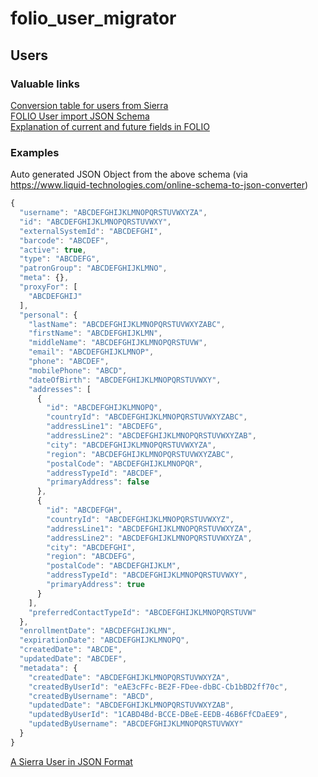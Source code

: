 # folio_user_migrator
## Users
### Valuable links
[Conversion table for users from Sierra](https://github.com/FOLIO-FSE/SierraToFolioConverter/blob/master/conversion_tables/conversionTable_users.tsv)   
[FOLIO User import JSON Schema](https://github.com/folio-org/mod-user-import/blob/master/ramls/schemas/userdataimport.json)   
[Explanation of current and future fields in FOLIO](https://docs.google.com/spreadsheets/d/121RpsJNaewhQEKb7k58eNVIhZ7N9oSWowNRJGYjPJ2M/edit?usp=sharing)   
### Examples 
Auto generated JSON Object from the above schema (via https://www.liquid-technologies.com/online-schema-to-json-converter)
```javascript
{
  "username": "ABCDEFGHIJKLMNOPQRSTUVWXYZA",
  "id": "ABCDEFGHIJKLMNOPQRSTUVWXY",
  "externalSystemId": "ABCDEFGHI",
  "barcode": "ABCDEF",
  "active": true,
  "type": "ABCDEFG",
  "patronGroup": "ABCDEFGHIJKLMNO",
  "meta": {},
  "proxyFor": [
    "ABCDEFGHIJ"
  ],
  "personal": {
    "lastName": "ABCDEFGHIJKLMNOPQRSTUVWXYZABC",
    "firstName": "ABCDEFGHIJKLMN",
    "middleName": "ABCDEFGHIJKLMNOPQRSTUVW",
    "email": "ABCDEFGHIJKLMNOP",
    "phone": "ABCDEF",
    "mobilePhone": "ABCD",
    "dateOfBirth": "ABCDEFGHIJKLMNOPQRSTUVWXY",
    "addresses": [
      {
        "id": "ABCDEFGHIJKLMNOPQ",
        "countryId": "ABCDEFGHIJKLMNOPQRSTUVWXYZABC",
        "addressLine1": "ABCDEFG",
        "addressLine2": "ABCDEFGHIJKLMNOPQRSTUVWXYZAB",
        "city": "ABCDEFGHIJKLMNOPQRSTUVWXYZA",
        "region": "ABCDEFGHIJKLMNOPQRSTUVWXYZABC",
        "postalCode": "ABCDEFGHIJKLMNOPQR",
        "addressTypeId": "ABCDEF",
        "primaryAddress": false
      },
      {
        "id": "ABCDEFGH",
        "countryId": "ABCDEFGHIJKLMNOPQRSTUVWXYZ",
        "addressLine1": "ABCDEFGHIJKLMNOPQRSTUVWXYZA",
        "addressLine2": "ABCDEFGHIJKLMNOPQRSTUVWXYZA",
        "city": "ABCDEFGHI",
        "region": "ABCDEFG",
        "postalCode": "ABCDEFGHIJKLM",
        "addressTypeId": "ABCDEFGHIJKLMNOPQRSTUVWXY",
        "primaryAddress": true
      }
    ],
    "preferredContactTypeId": "ABCDEFGHIJKLMNOPQRSTUVW"
  },
  "enrollmentDate": "ABCDEFGHIJKLMN",
  "expirationDate": "ABCDEFGHIJKLMNOPQ",
  "createdDate": "ABCDE",
  "updatedDate": "ABCDEF",
  "metadata": {
    "createdDate": "ABCDEFGHIJKLMNOPQRSTUVWXYZA",
    "createdByUserId": "eAE3cFFc-BE2F-FDee-dbBC-Cb1bBD2ff70c",
    "createdByUsername": "ABCD",
    "updatedDate": "ABCDEFGHIJKLMNOPQRSTUVWXYZAB",
    "updatedByUserId": "1CABD4Bd-BCCE-DBeE-EEDB-46B6FfCDaEE9",
    "updatedByUsername": "ABCDEFGHIJKLMNOPQRSTUVWXY"
  }
}
```
[A Sierra User in JSON Format](https://github.com/fontanka16/SierraToFolioConverter/blob/master/exampleRecords/example_user.json)
